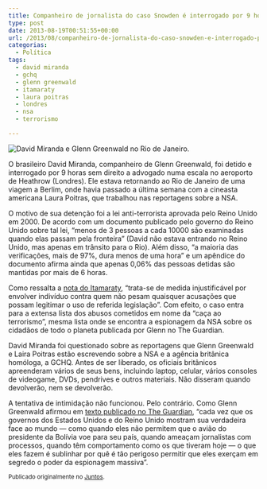 ```yaml
---
title: Companheiro de jornalista do caso Snowden é interrogado por 9 horas
type: post
date: 2013-08-19T00:51:55+00:00
url: /2013/08/companheiro-de-jornalista-do-caso-snowden-e-interrogado-por-9-horas/
categorias:
  - Política
tags:
  - david miranda
  - gchq
  - glenn greenwald
  - itamaraty
  - laura poitras
  - londres
  - nsa
  - terrorismo

---
```

![David Miranda e Glenn Greenwald no Rio de Janeiro.](/wp-content/uploads/2016/12/david.jpg)

O brasileiro David Miranda, companheiro de Glenn Greenwald, foi detido e interrogado por 9 horas sem direito a advogado numa escala no aeroporto de Heathrow (Londres). Ele estava retornando ao Rio de Janeiro de uma viagem a Berlim, onde havia passado a última semana com a cineasta americana Laura Poitras, que trabalhou nas reportagens sobre a NSA.

O motivo de sua detenção foi a lei anti-terrorista aprovada pelo Reino Unido em 2000. De acordo com um documento publicado pelo governo do Reino Unido sobre tal lei, “menos de 3 pessoas a cada 10000 são examinadas quando elas passam pela fronteira” (David não estava entrando no Reino Unido, mas apenas em trânsito para o Rio). Além disso, “a maioria das verificações, mais de 97%, dura menos de uma hora” e um apêndice do documento afirma ainda que apenas 0,06% das pessoas detidas são mantidas por mais de 6 horas.

Como ressalta a [nota do Itamaraty][1], “trata-se de medida injustificável por envolver indivíduo contra quem não pesam quaisquer acusações que possam legitimar o uso de referida legislação”. Com efeito, o caso entra para a extensa lista dos abusos cometidos em nome da “caça ao terrorismo”, mesma lista onde se encontra a espionagem da NSA sobre os cidadãos de todo o planeta publicada por Glenn no The Guardian.

David Miranda foi questionado sobre as reportagens que Glenn Greenwald e Laira Poitras estão escrevendo sobre a NSA e a agência britânica homóloga, a GCHQ. Antes de ser liberado, os oficiais britânicos apreenderam vários de seus bens, incluindo laptop, celular, vários consoles de videogame, DVDs, pendrives e outros materiais. Não disseram quando devolverão, nem se devolverão.

A tentativa de intimidação não funcionou. Pelo contrário. Como Glenn Greenwald afirmou em [texto publicado no The Guardian][2], “cada vez que os governos dos Estados Unidos e do Reino Unido mostram sua verdadeira face ao mundo — como quando eles não permitem que o avião do presidente da Bolívia voe para seu país, quando ameaçam jornalistas com processos, quando têm comportamento como os que tiveram hoje — o que eles fazem é sublinhar por quê é tão perigoso permitir que eles exerçam em segredo o poder da espionagem massiva”.

<small>Publicado originalmente no <a href="https://juntos.org.br/2013/08/companheiro-de-jornalista-do-caso-snowden-e-interrogado-por-9-horas/">Juntos</a>.</small>

 [1]: http://www.itamaraty.gov.br/sala-de-imprensa/notas-a-imprensa/retencao-de-nacional-brasileiro-em-londres
 [2]: http://www.theguardian.com/commentisfree/2013/aug/18/david-miranda-detained-uk-nsa
